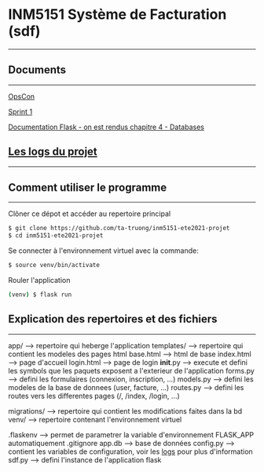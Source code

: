 # INM5151 Système de Facturation (sdf)
---
## Documents
---
[OpsCon](https://docs.google.com/document/d/1gFm7OCDQM8OezZi54VzVFRqCNnuyvWAwm8ISOs8H8CQ/edit#)

[Sprint 1](https://docs.google.com/document/d/1YnsLE2BXZ-MREk3PWpu65Rmxpdcfev8nZcXn98PMk6g/edit#)

[Documentation Flask - on est rendus chapitre 4 - Databases](https://blog.miguelgrinberg.com/post/the-flask-mega-tutorial-part-iv-database)

## [Les logs du projet](History-log.md)
---

## Comment utiliser le programme
---
Clôner ce dépot et accéder au repertoire principal
```bash
$ git clone https://github.com/ta-truong/inm5151-ete2021-projet
$ cd inm5151-ete2021-projet
```

Se connecter à l'environnement virtuel avec la commande:
```bash
$ source venv/bin/activate
```

Rouler l'application
```bash
(venv) $ flask run
```

## Explication des repertoires et des fichiers
---
app/              --> repertoire qui heberge l'application
  templates/      --> repertoire qui contient les modeles des pages html
    base.html     --> html de base
    index.html    --> page d'accueil
    login.html    --> page de login
  __init__.py     --> execute et defini les symbols que les paquets exposent a l'exterieur de l'application
  forms.py        --> defini les formulaires (connexion, inscription, ...)
  models.py       --> defini les modeles de la base de donnees (user, facture, ...)
  routes.py       --> defini les routes vers les differentes pages (/, /index, /login, ...)

migrations/       --> repertoire qui contient les modifications faites dans la bd
venv/             --> repertoire contenant l'environnement virtuel

.flaskenv         --> permet de parametrer la variable d'environnement FLASK_APP automatiquement
.gitignore
app.db            --> base de données
config.py         --> contient les variables de configuration, voir les [logs](History-log.md) pour plus d'information
sdf.py            --> defini l'instance de l'application flask